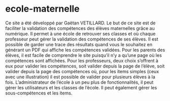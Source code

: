# ecole-maternelle
Ce site a été développé par Gaëtan VETILLARD. Le but de ce site est de faciliter la validation des compétences des élèves maternelles grâce au numérique. Il permet à une école de retrouver ses classes et où chaque professeur peut gérer la validation des compétences de ses élèves. Il est possible de garder une trace des résultats quand vous le souhaitez en générant un PDF qui affiche les compétences validées. Pour les parents des élèves, il est facile de comprendre le site puisqu’il n’y a qu’une page où les compétences sont affichées. Pour les professeurs, deux choix s’offrent à eux pour valider les compétences, soit valider depuis la page de l’élève, soit valider depuis la page des compétences où, pour les items simples (ceux avec une illustration) il est possible de valider pour plusieurs élèves à la fois. L’administrateur de l’école à un peu plus de fonctionnalités, il peut gérer les utilisateurs et les classes de l’école. Il peut également gérer les sous-compétences et les items.